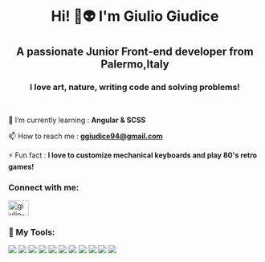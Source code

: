 <h1 align="center">Hi! 🖖👽 I'm Giulio Giudice</h1>
<h2 align="center">A passionate Junior Front-end developer from Palermo,Italy</h2>
<h3 align="center"> I love art, nature, writing code and solving problems!</h3>
<br>



 🌱 I’m currently learning : **Angular & SCSS**

 📫 How to reach me : **ggiudice94@gmail.com**

 ⚡ Fun fact : **I love to customize mechanical keyboards and play 80's retro games!**


<h3 align="left">Connect with me:</h3>
<p align="left">
<a href="https://linkedin.com/in/giulio-giudice" target="blank"><img align="center" src="https://raw.githubusercontent.com/rahuldkjain/github-profile-readme-generator/master/src/images/icons/Social/linked-in-alt.svg" alt="giulio-giudice" height="30" width="40" /></a>
</p>



### 🚀 My Tools:
<img src = "https://img.shields.io/badge/HTML5-E34F26?style=for-the-badge&logo=html5&logoColor=white"> <img src = "https://img.shields.io/badge/CSS3-1572B6?style=for-the-badge&logo=css3&logoColor=white">
<img src="https://img.shields.io/badge/Bootstrap-563D7C?style=for-the-badge&logo=bootstrap&logoColor=white">
<img src="https://img.shields.io/badge/JavaScript-323330?style=for-the-badge&logo=javascript&logoColor=F7DF1E">
<img src="https://img.shields.io/badge/Sass-CC6699?style=for-the-badge&logo=sass&logoColor=white">
<img src="https://img.shields.io/badge/Node.js-43853D?style=for-the-badge&logo=node.js&logoColor=white">
<img src="https://img.shields.io/badge/GIT-E44C30?style=for-the-badge&logo=git&logoColor=white">
<img src="https://img.shields.io/badge/GitHub-100000?style=for-the-badge&logo=github&logoColor=white">
<img src="https://img.shields.io/badge/Visual_Studio_Code-0078D4?style=for-the-badge&logo=visual%20studio%20code&logoColor=white">
<img src="https://img.shields.io/badge/Angular-DD0031?style=for-the-badge&logo=angular&logoColor=white">
<img src="https://img.shields.io/badge/TypeScript-007ACC?style=for-the-badge&logo=typescript&logoColor=white">



